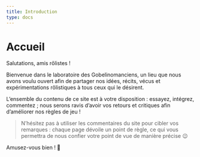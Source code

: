 ```yaml
---
title: Introduction
type: docs
---
```


# Accueil

Salutations, amis rôlistes !

Bienvenue dans le laboratoire des Gobelinomanciens, un lieu que nous avons voulu ouvert afin de partager nos idées, récits, vécus et expérimentations rôlistiques à tous ceux qui le désirent.

L’ensemble du contenu de ce site est à votre disposition : essayez, intégrez, commentez ; nous serons ravis d’avoir vos retours et critiques afin d’améliorer nos règles de jeu !

> N’hésitez pas à utiliser les commentaires du site pour cibler vos remarques : chaque page dévoile un point de règle, ce qui vous permettra de nous confier votre point de vue de manière précise 😉

Amusez-vous bien ! 🙂